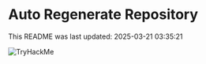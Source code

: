# Auto Regenerate Repository

This README was last updated: 2025-03-21 03:35:21

 ![TryHackMe](https://tryhackme.com/badge/533634)